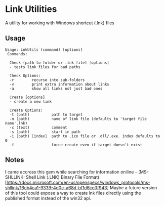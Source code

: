 # Link Utilities #
A utility for working with Windows shortcut (.lnk) files

## Usage ##

```
Usage: LnkUtils (command) [options]
 Commands:

  Check (path to folder or .lnk file) [options]
  - tests link files for bad paths

  Check Options:
  -r        recurse into sub-folders
  -v        print extra information about links
  -a        show all links not just bad ones

  Create [options]
  - create a new link

  Create Options:
  -t (path)          path to target
  -n (path)          name of link file (defaults to 'target file name'.lnk)
  -c (text)          comment
  -s (path)          start in path
  -i (path) [index]  path to .ico file or .dll/.exe. index defaults to 0
  -f                 force create even if target doesn't exist
```

## Notes ##
I came accross this gem while searching for information oniline - (MS-SHLLINK: Shell Link \(.LNK\) Binary File Format)[https://docs.microsoft.com/en-us/openspecs/windows_protocols/ms-shllink/16cb4ca1-9339-4d0c-a68d-bf1d6cc0f943]
Maybe a future version of this tool could expose a way to create lnk files directly using the published format instead of the win32 api.